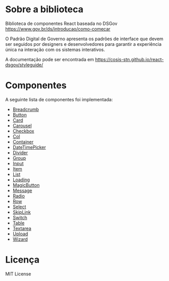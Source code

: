 # Sobre a biblioteca

Biblioteca de componentes React baseada no DSGov https://www.gov.br/ds/introducao/como-comecar

O Padrão Digital de Governo apresenta os padrões de interface que devem ser seguidos por designers e desenvolvedores para garantir a experiência única na interação com os sistemas interativos.

A documentação pode ser encontrada em https://cosis-stn.github.io/react-dsgov/styleguide/

# Componentes
A seguinte lista de componentes foi implementada:

- [Breadcrumb](src/components/Breadcrumb/Readme.md)
- [Button](src/components/Button/Readme.md)
- [Card](src/components/Card/Readme.md)
- [Carousel](src/components/Carousel/Readme.md)
- [Checkbox](src/components/Checkbox/Readme.md)
- [Col](src/components/Col/Readme.md)
- [Container](src/components/Container/Readme.md)
- [DateTimePicker](src/components/DateTimePicker/Readme.md)
- [Divider](src/components/Divider/Readme.md)
- [Group](src/components/Group/Readme.md)
- [Input](src/components/Input/Readme.md)
- [Item](src/components/Item/Readme.md)
- [List](src/components/List/Readme.md)
- [Loading](src/components/Loading/Readme.md)
- [MagicButton](src/components/MagicButton/Readme.md)
- [Message](src/components/Message/Readme.md)
- [Radio](src/components/Radio/Readme.md)
- [Row](src/components/Row/Readme.md)
- [Select](src/components/Select/Readme.md)
- [SkipLink](src/components/SkipLink/Readme.md)
- [Switch](src/components/Switch/Readme.md)
- [Table](src/components/Table/Readme.md)
- [Textarea](src/components/Textarea/Readme.md)
- [Upload](src/components/Upload/Readme.md)
- [Wizard](src/components/Wizard/Readme.md)

# Licença
MIT License